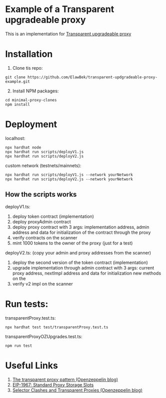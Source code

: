 # Example of a Transparent upgradeable proxy

This is an implementation for [Transparent upgradeable proxy](https://docs.openzeppelin.com/contracts/4.x/api/proxy#TransparentUpgradeableProxy)

# Installation

1. Clone tis repo:

```shell
git clone https://github.com/ElawBek/transparent-updgradeable-proxy-example.git
```

2. Install NPM packages:

```shell
cd minimal-proxy-clones
npm install
```

# Deployment

localhost:

```shell
npx hardhat node
npx hardhat run scripts/deployV1.js
npx hardhat run scripts/deployV2.js
```

custom network (testnets/mainnets):

```shell
npx hardhat run scripts/deployV1.js --network yourNetwork
npx hardhat run scripts/deployV2.js --network yourNetwork
```

## How the scripts works

deployV1.ts:

1. deploy token contract (implementation)
2. deploy proxyAdmin contract
3. deploy proxy contract with 3 args: implementation address, admin address and data for initialization of the contract through the proxy
4. verify contracts on the scanner
5. mint 1000 tokens to the owner of the proxy (just for a test)

deployV2.ts: (copy your admin and proxy addresses from the scanner)

1. deploy the second version of the token contract (implementation)
2. upgrade implementation through admin contract with 3 args: current proxy address, nextImpl address and data for initialization new methods on the
3. verify v2 impl on the scanner

# Run tests:

transparentProxy.test.ts:

```shell
npx hardhat test test/transparentProxy.test.ts
```

transparentProxyOZUpgrades.test.ts:

```shell
npm run test
```

# Useful Links

1. [The transparent proxy pattern (Openzeppelin blog)](https://blog.openzeppelin.com/the-transparent-proxy-pattern/)
2. [EIP-1967: Standard Proxy Storage Slots](https://eips.ethereum.org/EIPS/eip-1967)
3. [Selector Clashes and Transparent Proxies (Openzeppelin blog)](https://blog.openzeppelin.com/the-state-of-smart-contract-upgrades/#transparent-proxies)
